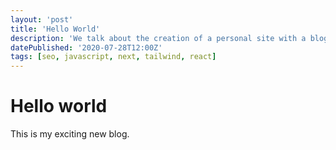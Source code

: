 ```yaml
---
layout: 'post'
title: 'Hello World'
description: 'We talk about the creation of a personal site with a blog using Tailwind CSS and Next.js'
datePublished: '2020-07-28T12:00Z'
tags: [seo, javascript, next, tailwind, react]
---
```


# Hello world

This is my exciting new blog.
